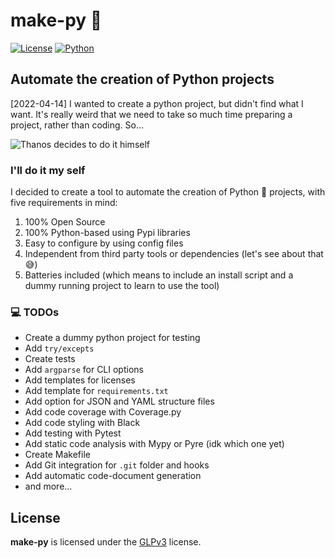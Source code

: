 
# make-py 🥧

[![License](https://img.shields.io/badge/license-GPLv3-blue)](https://pypi.org/project/make-py/)
[![Python](https://img.shields.io/badge/python-v3.8.10%2B-green)](https://www.python.org/)

## Automate the creation of Python projects

[2022-04-14] I wanted to create a python project, but didn't find what I want. It's really weird that we need to take so much time preparing a project, rather than coding. So...

![Thanos decides to do it himself]()

### I'll do it my self

I decided to create a tool to automate the creation of Python 🐍 projects, with five requirements in mind:

1. 100% Open Source
2. 100% Python-based using Pypi libraries
3. Easy to configure by using config files
4. Independent from third party tools or dependencies (let's see about that 😅)
5. Batteries included (which means to include an install script and a dummy running project to learn to use the tool)

### 💻 TODOs

- Create a dummy python project for testing
- Add `try/excepts`
- Create tests
- Add `argparse` for CLI options
- Add templates for licenses
- Add template for `requirements.txt`
- Add option for JSON and YAML structure files
- Add code coverage with Coverage.py
- Add code styling with Black
- Add testing with Pytest
- Add static code analysis with Mypy or Pyre (idk which one yet)
- Create Makefile
- Add Git integration for `.git` folder and hooks
- Add automatic code-document generation
- and more...

## License

**make-py** is licensed under the [GLPv3](http://www.gnu.org/licenses/gpl-3.0.html) license.
